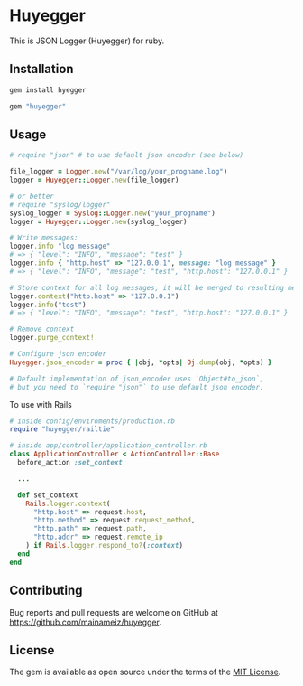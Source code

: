 # Huyegger

This is JSON Logger (Huyegger) for ruby.

## Installation

```ruby
gem install hyegger

gem "huyegger"
```

## Usage

```ruby
# require "json" # to use default json encoder (see below)

file_logger = Logger.new("/var/log/your_progname.log")
logger = Huyegger::Logger.new(file_logger)

# or better
# require "syslog/logger"
syslog_logger = Syslog::Logger.new("your_progname")
logger = Huyegger::Logger.new(syslog_logger)

# Write messages:
logger.info "log message"
# => { "level": "INFO", "message": "test" }
logger.info { "http.host" => "127.0.0.1", message: "log message" }
# => { "level": "INFO", "message": "test", "http.host": "127.0.0.1" }

# Store context for all log messages, it will be merged to resulting messages
logger.context("http.host" => "127.0.0.1")
logger.info("test")
# => { "level": "INFO", "message": "test", "http.host": "127.0.0.1" }

# Remove context
logger.purge_context!

# Configure json encoder
Huyegger.json_encoder = proc { |obj, *opts| Oj.dump(obj, *opts) }

# Default implementation of json_encoder uses `Object#to_json`,
# but you need to `require "json"` to use default json encoder.
```

To use with Rails

```ruby
# inside config/enviroments/production.rb
require "huyegger/railtie"

# inside app/controller/application_controller.rb
class ApplicationController < ActionController::Base
  before_action :set_context

  ...

  def set_context
    Rails.logger.context(
      "http.host" => request.host,
      "http.method" => request.request_method,
      "http.path" => request.path,
      "http.addr" => request.remote_ip
    ) if Rails.logger.respond_to?(:context)
  end
end
```

## Contributing

Bug reports and pull requests are welcome on GitHub at https://github.com/mainameiz/huyegger.


## License

The gem is available as open source under the terms of the [MIT License](http://opensource.org/licenses/MIT).
